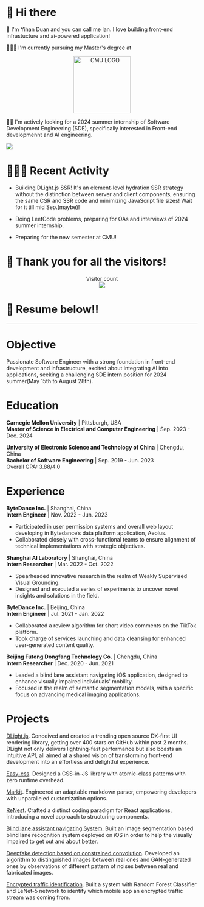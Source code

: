# 👋 Hi there
🥳 I'm Yihan Duan and you can call me Ian. I love building front-end infrastucture and ai-powered application! 

🧑🏼‍🎓 I'm currently pursuing my Master's degree at
<p align="center">
<img src="https://www.cmu.edu/brand/brand-guidelines/images/wordmarksquare-red-600x600.png" width="150px" alt="CMU LOGO"/>
</p>

🕵🏼 I'm actively looking for a 2024 summer internship of Software Development Engineering (SDE), specifically interested in Front-end developmennt and AI engineering.

  
<img src="https://devcard.pullpo.io/api?user_id=cjmb4nbm97os73ehpghg&custom_title=IanDxSSXX%20%40%20dlight-js&custom_subtitle=Team%20Lead&show_icons=true&disable_animations=false&title_color=fc418d&text_color=a9fef7&icon_color=f8d847&ring_color=fc418d&bg_color=141321&image_url=https%3A%2F%2Favatars.githubusercontent.com%2Fu%2F123367865%3Fv%3D4"></img>
# 🧑🏼‍💻 Recent Activity 
* Building DLight.js SSR! It's an element-level hydration SSR strategy without the distinction between server and client components, ensuring the same CSR and SSR code and minimizing JavaScript file sizes! Wait for it till mid Sep.(maybe)!


* Doing LeetCode problems, preparing for OAs and interviews of 2024 summer internship.

* Preparing for the new semester at CMU!

# 🎉 Thank you for all the visitors!
<p align="center"> 
  Visitor count<br>
  <img src="https://profile-counter.glitch.me/iandxssxx/count.svg" />
</p>

# 📃 Resume below!!

---
# Objective
Passionate Software Engineer with a strong foundation in front-end development and infrastructure, excited about integrating AI into applications, seeking a challenging SDE intern position for 2024 summer(May 15th to August 28th).

# Education
**Carnegie Mellon University** | Pittsburgh, USA\
**Master of Science in Electrical and Computer Engineering** | Sep. 2023 - Dec. 2024

**University of Electronic Science and Technology of China** | Chengdu, China\
**Bachelor of Software Engineering** | Sep. 2019 - Jun. 2023\
Overall GPA: 3.88/4.0

# Experience
**ByteDance Inc.** | Shanghai, China\
**Intern Engineer** | Nov. 2022 - Jun. 2023
* Participated in user permission systems and overall web layout developing in Bytedance’s data platform application, Aeolus.
* Collaborated closely with cross-functional teams to ensure alignment of technical implementations with strategic objectives.

**Shanghai AI Laboratory** | Shanghai, China\
**Intern Researcher** | Mar. 2022 - Oct. 2022
* Spearheaded innovative research in the realm of Weakly Supervised Visual Grounding.
* Designed and executed a series of experiments to uncover novel insights and solutions in the field.

**ByteDance Inc.** | Beijing, China\
**Intern Engineer** | Jul. 2021 - Jan. 2022
* Collaborated a review algorithm for short video comments on the TikTok platform.
* Took charge of services launching and data cleansing for enhanced user-generated content quality.

**Beijing Futong Dongfang Technology Co.** | Chengdu, China\
**Intern Researcher** | Dec. 2020 - Jun. 2021
* Leaded a blind lane assistant navigating iOS application, designed to enhance visually impaired individuals' mobility.
* Focused in the realm of semantic segmentation models, with a specific focus on advancing medical imaging applications.

# Projects
[DLight.js](https://github.com/dlight-js/dlight). Conceived and created a trending open source DX-first UI rendering library, getting over 400 stars on GitHub within past 2 months. DLight not only delivers lightning-fast performance but also boasts an intuitive API, all aimed at a shared vision of transforming front-end development into an effortless and delightful experience.

[Easy-css](https://github.com/IanDxSSXX/easy-css). Designed a CSS-in-JS library with atomic-class patterns with zero runtime overhead.

[Markit](https://github.com/IanDxSSXX/Markit). Engineered an adaptable markdown parser, empowering developers with unparalleled customization options.

[ReNest](https://github.com/Re-Nest/ReNest). Crafted a distinct coding paradigm for React applications, introducing a novel approach to structuring components.

[Blind lane assistant navigating System](https://github.com/IanDxSSXX/SidewalkDetection). Built an image segmentation based blind lane recognition system deployed on iOS in order to help the visually impaired to get out and about better.

[Deepfake detection based on constrained convolution](https://github.com/IanDxSSXX/DeepfakeDetection). Developed an algorithm to distinguished images between real ones and GAN-generated ones by observations of different pattern of noises between real and fabricated images.

[Encrypted traffic identification](https://github.com/IanDxSSXX/AppScannerDL). Built a system with Random Forest Classifier and LeNet-5 network to identify which mobile app an encrypted traffic stream was coming from.

